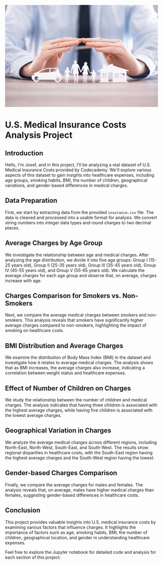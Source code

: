 <img src="https://github.com/josefroslan/usmedicalinsurancecosts/blob/main/istockphoto-1199060494-612x612-2.jpg">

# U.S. Medical Insurance Costs Analysis Project

## Introduction

Hello, I'm Josef, and in this project, I'll be analyzing a real dataset of U.S. Medical Insurance Costs provided by Codecademy. We'll explore various aspects of this dataset to gain insights into healthcare expenses, including age groups, smoking habits, BMI, the number of children, geographical variations, and gender-based differences in medical charges.

## Data Preparation

First, we start by extracting data from the provided `insurance.csv` file. The data is cleaned and processed into a usable format for analysis. We convert string numbers into integer data types and round charges to two decimal places.

## Average Charges by Age Group

We investigate the relationship between age and medical charges. After analyzing the age distribution, we divide it into five age groups: Group I (15-25 years old), Group II (25-35 years old), Group III (35-45 years old), Group IV (45-55 years old), and Group V (55-65 years old). We calculate the average charges for each age group and observe that, on average, charges increase with age.

## Charges Comparison for Smokers vs. Non-Smokers

Next, we compare the average medical charges between smokers and non-smokers. This analysis reveals that smokers have significantly higher average charges compared to non-smokers, highlighting the impact of smoking on healthcare costs.

## BMI Distribution and Average Charges

We examine the distribution of Body Mass Index (BMI) in the dataset and investigate how it relates to average medical charges. The analysis shows that as BMI increases, the average charges also increase, indicating a correlation between weight status and healthcare expenses.

## Effect of Number of Children on Charges

We study the relationship between the number of children and medical charges. The analysis indicates that having three children is associated with the highest average charges, while having five children is associated with the lowest average charges.

## Geographical Variation in Charges

We analyze the average medical charges across different regions, including North-East, North-West, South-East, and South-West. The results show regional disparities in healthcare costs, with the South-East region having the highest average charges and the South-West region having the lowest.

## Gender-based Charges Comparison

Finally, we compare the average charges for males and females. The analysis reveals that, on average, males have higher medical charges than females, suggesting gender-based differences in healthcare costs.

## Conclusion

This project provides valuable insights into U.S. medical insurance costs by examining various factors that influence charges. It highlights the importance of factors such as age, smoking habits, BMI, the number of children, geographical location, and gender in understanding healthcare expenses.

Feel free to explore the Jupyter notebook for detailed code and analysis for each section of this project.
